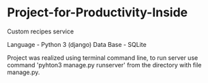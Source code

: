 # Project-for-Productivity-Inside
Custom recipes service

Language - Python 3 (django)
Data Base - SQLite

Project was realized using terminal command line, to run server use command 'pyhton3 manage.py runserver' from the directory with file manage.py.
